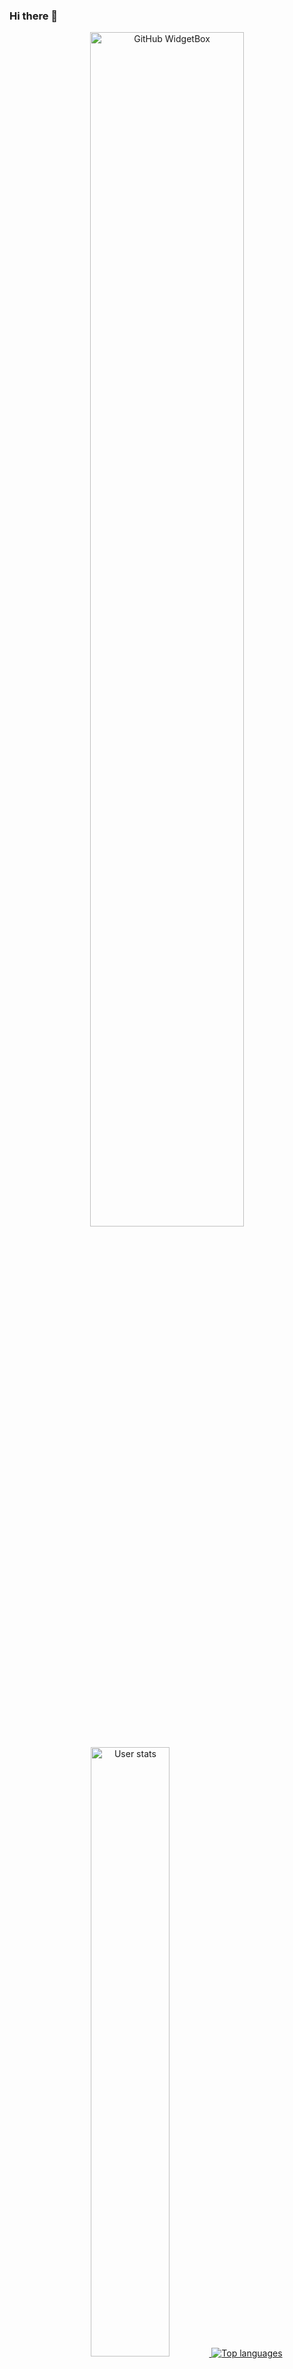 ### Hi there 👋
<p align="center">
  <a href="https://github.com/Jurredr/github-widgetbox">
    <img width="70%" height="70%" src="https://github-widgetbox.vercel.app/api/profile?username=zzwtsy&data=followers,repositories,stars,commits" alt="GitHub WidgetBox" />
  </a>
</p>
<p align="center">
  <a href="https://github.com/anuraghazra/github-readme-stats">
  <img width="50%" src="https://github-readme-stats.vercel.app/api?username=zzwtsy&count_private=true&show_icons=true&theme=tokyonight" alt="User stats" />
  <img src="https://github-readme-stats.vercel.app/api/top-langs/?username=zzwtsy&layout=compact&theme=tokyonight" alt="Top languages" />
  <a>
</p>
<p align="center">
 <img width=92%" src="https://activity-graph.herokuapp.com/graph?username=zzwtsy&theme=xcode" align="center" alt="Github Activity" />
</p>
